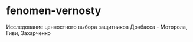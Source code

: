 # fenomen-vernosty
Исследование ценностного выбора защитников Донбасса - Моторола, Гиви, Захарченко
